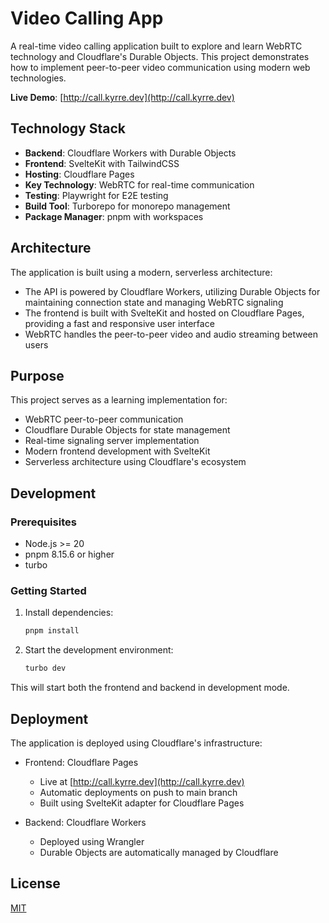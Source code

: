 # Video Calling App

A real-time video calling application built to explore and learn WebRTC technology and Cloudflare's Durable Objects. This project demonstrates how to implement peer-to-peer video communication using modern web technologies.

**Live Demo**: [http://call.kyrre.dev](http://call.kyrre.dev)

## Technology Stack

- **Backend**: Cloudflare Workers with Durable Objects
- **Frontend**: SvelteKit with TailwindCSS
- **Hosting**: Cloudflare Pages
- **Key Technology**: WebRTC for real-time communication
- **Testing**: Playwright for E2E testing
- **Build Tool**: Turborepo for monorepo management
- **Package Manager**: pnpm with workspaces

## Architecture

The application is built using a modern, serverless architecture:

- The API is powered by Cloudflare Workers, utilizing Durable Objects for maintaining connection state and managing WebRTC signaling
- The frontend is built with SvelteKit and hosted on Cloudflare Pages, providing a fast and responsive user interface
- WebRTC handles the peer-to-peer video and audio streaming between users

## Purpose

This project serves as a learning implementation for:

- WebRTC peer-to-peer communication
- Cloudflare Durable Objects for state management
- Real-time signaling server implementation
- Modern frontend development with SvelteKit
- Serverless architecture using Cloudflare's ecosystem

## Development

### Prerequisites

- Node.js >= 20
- pnpm 8.15.6 or higher
- turbo

### Getting Started

1. Install dependencies:

   ```bash
   pnpm install
   ```

2. Start the development environment:
   ```bash
   turbo dev
   ```

This will start both the frontend and backend in development mode.

## Deployment

The application is deployed using Cloudflare's infrastructure:

- Frontend: Cloudflare Pages

  - Live at [http://call.kyrre.dev](http://call.kyrre.dev)
  - Automatic deployments on push to main branch
  - Built using SvelteKit adapter for Cloudflare Pages

- Backend: Cloudflare Workers
  - Deployed using Wrangler
  - Durable Objects are automatically managed by Cloudflare

## License

[MIT](LICENSE)
